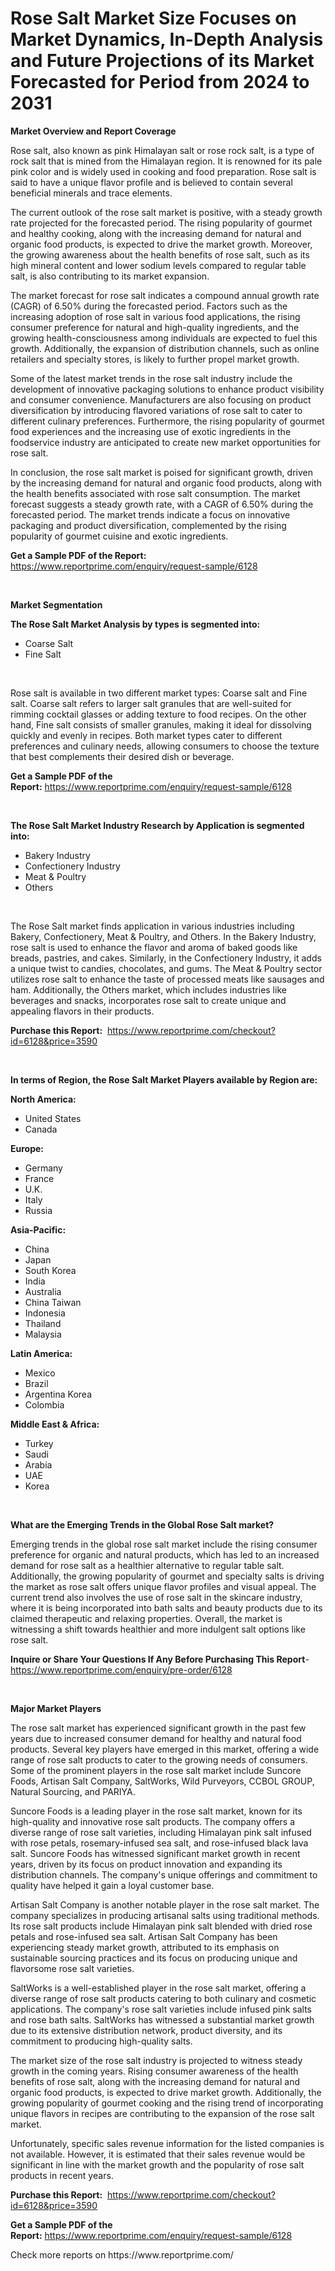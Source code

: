 <p><h1>Rose Salt Market Size Focuses on Market Dynamics, In-Depth Analysis and Future Projections of its Market Forecasted for Period from 2024 to 2031</h1></p><p><strong>Market Overview and Report Coverage</strong></p>
<p><p>Rose salt, also known as pink Himalayan salt or rose rock salt, is a type of rock salt that is mined from the Himalayan region. It is renowned for its pale pink color and is widely used in cooking and food preparation. Rose salt is said to have a unique flavor profile and is believed to contain several beneficial minerals and trace elements.</p><p>The current outlook of the rose salt market is positive, with a steady growth rate projected for the forecasted period. The rising popularity of gourmet and healthy cooking, along with the increasing demand for natural and organic food products, is expected to drive the market growth. Moreover, the growing awareness about the health benefits of rose salt, such as its high mineral content and lower sodium levels compared to regular table salt, is also contributing to its market expansion.</p><p>The market forecast for rose salt indicates a compound annual growth rate (CAGR) of 6.50% during the forecasted period. Factors such as the increasing adoption of rose salt in various food applications, the rising consumer preference for natural and high-quality ingredients, and the growing health-consciousness among individuals are expected to fuel this growth. Additionally, the expansion of distribution channels, such as online retailers and specialty stores, is likely to further propel market growth.</p><p>Some of the latest market trends in the rose salt industry include the development of innovative packaging solutions to enhance product visibility and consumer convenience. Manufacturers are also focusing on product diversification by introducing flavored variations of rose salt to cater to different culinary preferences. Furthermore, the rising popularity of gourmet food experiences and the increasing use of exotic ingredients in the foodservice industry are anticipated to create new market opportunities for rose salt.</p><p>In conclusion, the rose salt market is poised for significant growth, driven by the increasing demand for natural and organic food products, along with the health benefits associated with rose salt consumption. The market forecast suggests a steady growth rate, with a CAGR of 6.50% during the forecasted period. The market trends indicate a focus on innovative packaging and product diversification, complemented by the rising popularity of gourmet cuisine and exotic ingredients.</p></p>
<p><strong>Get a Sample PDF of the Report:</strong> <a href="https://www.reportprime.com/enquiry/request-sample/6128">https://www.reportprime.com/enquiry/request-sample/6128</a></p>
<p>&nbsp;</p>
<p><strong>Market Segmentation</strong></p>
<p><strong>The Rose Salt Market Analysis by types is segmented into:</strong></p>
<p><ul><li>Coarse Salt</li><li>Fine Salt</li></ul></p>
<p>&nbsp;</p>
<p><p>Rose salt is available in two different market types: Coarse salt and Fine salt. Coarse salt refers to larger salt granules that are well-suited for rimming cocktail glasses or adding texture to food recipes. On the other hand, Fine salt consists of smaller granules, making it ideal for dissolving quickly and evenly in recipes. Both market types cater to different preferences and culinary needs, allowing consumers to choose the texture that best complements their desired dish or beverage.</p></p>
<p><strong>Get a Sample PDF of the Report:</strong>&nbsp;<a href="https://www.reportprime.com/enquiry/request-sample/6128">https://www.reportprime.com/enquiry/request-sample/6128</a></p>
<p>&nbsp;</p>
<p><strong>The Rose Salt Market Industry Research by Application is segmented into:</strong></p>
<p><ul><li>Bakery Industry</li><li>Confectionery Industry</li><li>Meat & Poultry</li><li>Others</li></ul></p>
<p>&nbsp;</p>
<p><p>The Rose Salt market finds application in various industries including Bakery, Confectionery, Meat & Poultry, and Others. In the Bakery Industry, rose salt is used to enhance the flavor and aroma of baked goods like breads, pastries, and cakes. Similarly, in the Confectionery Industry, it adds a unique twist to candies, chocolates, and gums. The Meat & Poultry sector utilizes rose salt to enhance the taste of processed meats like sausages and ham. Additionally, the Others market, which includes industries like beverages and snacks, incorporates rose salt to create unique and appealing flavors in their products.</p></p>
<p><strong>Purchase this Report:</strong>&nbsp; <a href="https://www.reportprime.com/checkout?id=6128&price=3590">https://www.reportprime.com/checkout?id=6128&price=3590</a></p>
<p>&nbsp;</p>
<p><strong>In terms of Region, the Rose Salt Market Players available by Region are:</strong></p>
<p>
    <p> <strong> North America: </strong>
        <ul>
            <li>United States</li>
            <li>Canada</li>
        </ul>
        </p> 
    <p> <strong> Europe: </strong>
        <ul>
            <li>Germany</li>
            <li>France</li>
            <li>U.K.</li>
            <li>Italy</li>
            <li>Russia</li>
        </ul>
        </p> 
    <p> <strong> Asia-Pacific: </strong>
        <ul>
            <li>China</li>
            <li>Japan</li>
            <li>South Korea</li>
            <li>India</li>
            <li>Australia</li>
            <li>China Taiwan</li>
            <li>Indonesia</li>
            <li>Thailand</li>
            <li>Malaysia</li>
        </ul>
        </p> 
    <p> <strong> Latin America: </strong>
        <ul>
            <li>Mexico</li>
            <li>Brazil</li>
            <li>Argentina Korea</li>
            <li>Colombia</li>
        </ul>
        </p> 
    <p> <strong> Middle East & Africa: </strong>
        <ul>
            <li>Turkey</li>
            <li>Saudi</li>
            <li>Arabia</li>
            <li>UAE</li>
            <li>Korea</li>
        </ul>
    </p>
    </p>
<p>&nbsp;</p>
<p><strong>What are the Emerging Trends in the Global Rose Salt market?</strong></p>
<p><p>Emerging trends in the global rose salt market include the rising consumer preference for organic and natural products, which has led to an increased demand for rose salt as a healthier alternative to regular table salt. Additionally, the growing popularity of gourmet and specialty salts is driving the market as rose salt offers unique flavor profiles and visual appeal. The current trend also involves the use of rose salt in the skincare industry, where it is being incorporated into bath salts and beauty products due to its claimed therapeutic and relaxing properties. Overall, the market is witnessing a shift towards healthier and more indulgent salt options like rose salt.</p></p>
<p><strong>Inquire or Share Your Questions If Any Before Purchasing This Report</strong>- <a href="https://www.reportprime.com/enquiry/pre-order/6128">https://www.reportprime.com/enquiry/pre-order/6128</a></p>
<p>&nbsp;</p>
<p><strong>Major Market Players</strong></p>
<p><p>The rose salt market has experienced significant growth in the past few years due to increased consumer demand for healthy and natural food products. Several key players have emerged in this market, offering a wide range of rose salt products to cater to the growing needs of consumers. Some of the prominent players in the rose salt market include Suncore Foods, Artisan Salt Company, SaltWorks, Wild Purveyors, CCBOL GROUP, Natural Sourcing, and PARIYA.</p><p>Suncore Foods is a leading player in the rose salt market, known for its high-quality and innovative rose salt products. The company offers a diverse range of rose salt varieties, including Himalayan pink salt infused with rose petals, rosemary-infused sea salt, and rose-infused black lava salt. Suncore Foods has witnessed significant market growth in recent years, driven by its focus on product innovation and expanding its distribution channels. The company's unique offerings and commitment to quality have helped it gain a loyal customer base.</p><p>Artisan Salt Company is another notable player in the rose salt market. The company specializes in producing artisanal salts using traditional methods. Its rose salt products include Himalayan pink salt blended with dried rose petals and rose-infused sea salt. Artisan Salt Company has been experiencing steady market growth, attributed to its emphasis on sustainable sourcing practices and its focus on producing unique and flavorsome rose salt varieties.</p><p>SaltWorks is a well-established player in the rose salt market, offering a diverse range of rose salt products catering to both culinary and cosmetic applications. The company's rose salt varieties include infused pink salts and rose bath salts. SaltWorks has witnessed a substantial market growth due to its extensive distribution network, product diversity, and its commitment to producing high-quality salts.</p><p>The market size of the rose salt industry is projected to witness steady growth in the coming years. Rising consumer awareness of the health benefits of rose salt, along with the increasing demand for natural and organic food products, is expected to drive market growth. Additionally, the growing popularity of gourmet cooking and the rising trend of incorporating unique flavors in recipes are contributing to the expansion of the rose salt market.</p><p>Unfortunately, specific sales revenue information for the listed companies is not available. However, it is estimated that their sales revenue would be significant in line with the market growth and the popularity of rose salt products in recent years.</p></p>
<p><strong>Purchase this Report:</strong>&nbsp;&nbsp;<a href="https://www.reportprime.com/checkout?id=6128&price=3590">https://www.reportprime.com/checkout?id=6128&price=3590</a></p>
<p></p>
<p><strong>Get a Sample PDF of the Report:</strong>&nbsp;<a href="https://www.reportprime.com/enquiry/request-sample/6128">https://www.reportprime.com/enquiry/request-sample/6128</a></p>
<p>Check more reports on https://www.reportprime.com/</p>